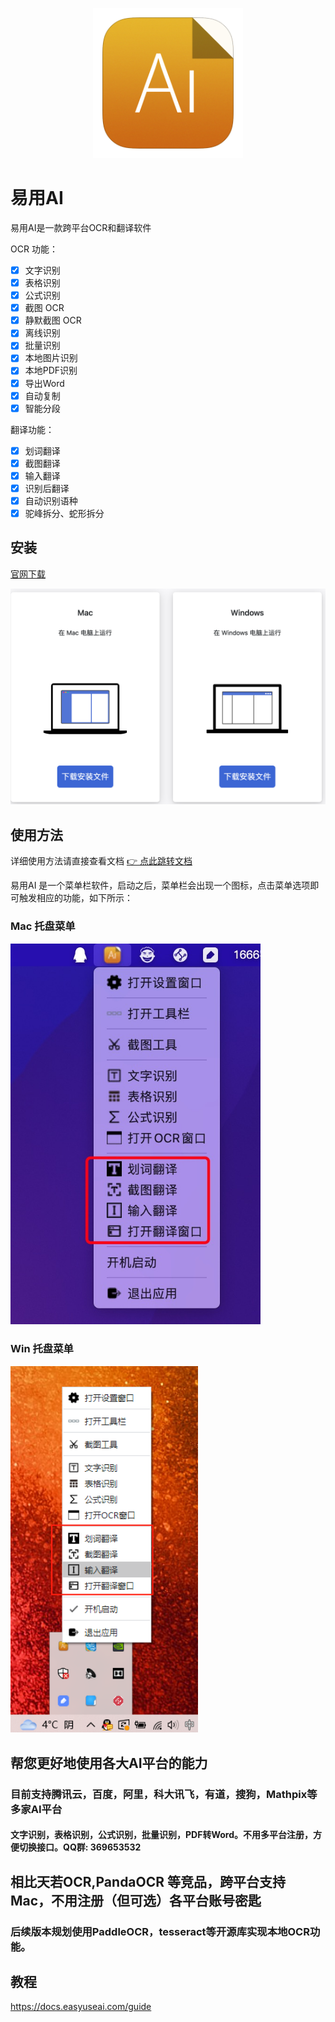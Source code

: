 <p align="center">
  <img src="./images/logo.png" width=240/>
</p>

# 易用AI

易用AI是一款跨平台OCR和翻译软件

OCR 功能：

- [x] 文字识别
- [x] 表格识别
- [x] 公式识别
- [x] 截图 OCR
- [x] 静默截图 OCR
- [x] 离线识别
- [x] 批量识别
- [x] 本地图片识别
- [x] 本地PDF识别
- [x] 导出Word
- [x] 自动复制
- [x] 智能分段

翻译功能：

- [x] 划词翻译
- [x] 截图翻译
- [x] 输入翻译
- [x] 识别后翻译
- [x] 自动识别语种
- [x] 驼峰拆分、蛇形拆分

## 安装
[官网下载](http://easyuseai.com)

<!-- ![下载](./images/guide/download.png) -->
<img src="./images/guide/download.png" alt="下载" width=548>

## 使用方法
详细使用方法请直接查看文档 [👉 点此跳转文档](https://docs.easyuseai.com)

易用AI 是一个菜单栏软件，启动之后，菜单栏会出现一个图标，点击菜单选项即可触发相应的功能，如下所示：

### Mac 托盘菜单
<!-- ![下载](./images/guide/introduction/use/apptray-mac-1.jpg) -->
<img src="./images/guide/introduction/use/apptray-mac-1.jpg" alt="下载" width=400>

### Win 托盘菜单
<!-- ![下载](./images/guide/introduction/use/apptray-win-1.png) -->
<img src="./images/guide/introduction/use/apptray-win-1.png" alt="下载" width=300>

## 帮您更好地使用各大AI平台的能力
### 目前支持腾讯云，百度，阿里，科大讯飞，有道，搜狗，Mathpix等多家AI平台
#### 文字识别，表格识别，公式识别，批量识别，PDF转Word。不用多平台注册，方便切换接口。QQ群: 369653532


## 相比天若OCR,PandaOCR 等竞品，跨平台支持Mac，不用注册（但可选）各平台账号密匙

### 后续版本规划使用PaddleOCR，tesseract等开源库实现本地OCR功能。

## 教程
https://docs.easyuseai.com/guide
